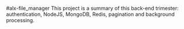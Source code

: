 #alx-file_manager
This project is a summary of this back-end trimester: authentication, NodeJS, MongoDB, Redis, pagination and background processing.
